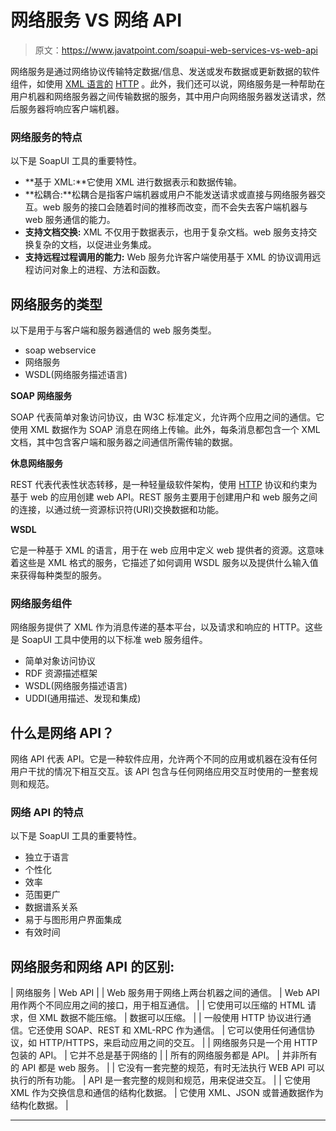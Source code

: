 # 网络服务 VS 网络 API

> 原文：<https://www.javatpoint.com/soapui-web-services-vs-web-api>

网络服务是通过网络协议传输特定数据/信息、发送或发布数据或更新数据的软件组件，如使用 [XML 语言的](https://www.javatpoint.com/what-is-xml) [HTTP](https://www.javatpoint.com/http) 。此外，我们还可以说，网络服务是一种帮助在用户机器和网络服务器之间传输数据的服务，其中用户向网络服务器发送请求，然后服务器将响应客户端机器。

### 网络服务的特点

以下是 SoapUI 工具的重要特性。

*   **基于 XML:**它使用 XML 进行数据表示和数据传输。
*   **松耦合:**松耦合是指客户端机器或用户不能发送请求或直接与网络服务器交互。web 服务的接口会随着时间的推移而改变，而不会失去客户端机器与 web 服务通信的能力。
*   **支持文档交换:** XML 不仅用于数据表示，也用于复杂文档。web 服务支持交换复杂的文档，以促进业务集成。
*   **支持远程过程调用的能力:** Web 服务允许客户端使用基于 XML 的协议调用远程访问对象上的进程、方法和函数。

## 网络服务的类型

以下是用于与客户端和服务器通信的 web 服务类型。

*   soap webservice
*   网络服务
*   WSDL(网络服务描述语言)

**SOAP 网络服务**

SOAP 代表简单对象访问协议，由 W3C 标准定义，允许两个应用之间的通信。它使用 XML 数据作为 SOAP 消息在网络上传输。此外，每条消息都包含一个 XML 文档，其中包含客户端和服务器之间通信所需传输的数据。

**休息网络服务**

REST 代表代表性状态转移，是一种轻量级软件架构，使用 [HTTP](https://www.javatpoint.com/computer-network-http) 协议和约束为基于 web 的应用创建 web API。REST 服务主要用于创建用户和 web 服务之间的连接，以通过统一资源标识符(URI)交换数据和功能。

**WSDL**

它是一种基于 XML 的语言，用于在 web 应用中定义 web 提供者的资源。这意味着这些是 XML 格式的服务，它描述了如何调用 WSDL 服务以及提供什么输入值来获得每种类型的服务。

### 网络服务组件

网络服务提供了 XML 作为消息传递的基本平台，以及请求和响应的 HTTP。这些是 SoapUI 工具中使用的以下标准 web 服务组件。

*   简单对象访问协议
*   RDF 资源描述框架
*   WSDL(网络服务描述语言)
*   UDDI(通用描述、发现和集成)

## 什么是网络 API？

网络 API 代表 API。它是一种软件应用，允许两个不同的应用或机器在没有任何用户干扰的情况下相互交互。该 API 包含与任何网络应用交互时使用的一整套规则和规范。

### 网络 API 的特点

以下是 SoapUI 工具的重要特性。

*   独立于语言
*   个性化
*   效率
*   范围更广
*   数据谱系关系
*   易于与图形用户界面集成
*   有效时间

## 网络服务和网络 API 的区别:

| 网络服务 | Web API |
| Web 服务用于网络上两台机器之间的通信。 | Web API 用作两个不同应用之间的接口，用于相互通信。 |
| 它使用可以压缩的 HTML 请求，但 XML 数据不能压缩。 | 数据可以压缩。 |
| 一般使用 HTTP 协议进行通信。它还使用 SOAP、REST 和 XML-RPC 作为通信。 | 它可以使用任何通信协议，如 HTTP/HTTPS，来启动应用之间的交互。 |
| 网络服务只是一个用 HTTP 包装的 API。 | 它并不总是基于网络的 |
| 所有的网络服务都是 API。 | 并非所有的 API 都是 web 服务。 |
| 它没有一套完整的规范，有时无法执行 WEB API 可以执行的所有功能。 | API 是一套完整的规则和规范，用来促进交互。 |
| 它使用 XML 作为交换信息和通信的结构化数据。 | 它使用 XML、JSON 或普通数据作为结构化数据。 |

* * *